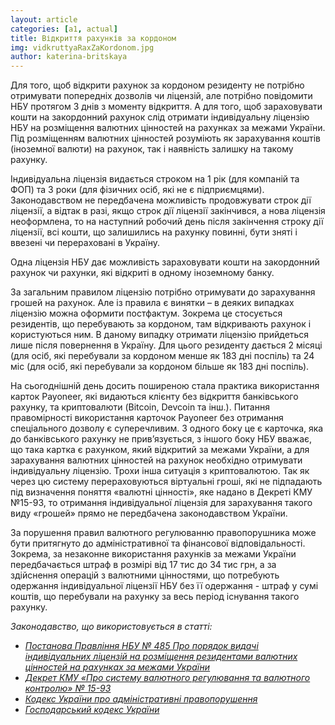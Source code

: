 ```yaml
---
layout: article
categories: [a1, actual]
title: Відкриття рахунків за кордоном
img: vidkruttyaRaxZaKordonom.jpg
author: katerina-britskaya
---
```

Для того, щоб відкрити рахунок за кордоном резиденту не потрібно отримувати попередніх дозволів чи ліцензій, але потрібно повідомити
НБУ протягом 3 днів з моменту відкриття. А для того, щоб зараховувати кошти на закордонний рахунок слід отримати індивідуальну ліцензію 
НБУ на розміщення валютних цінностей на рахунках за межами України. Під розміщенням валютних цінностей розуміють як зарахування коштів 
(іноземної валюти) на рахунок, так і наявність залишку на такому рахунку.

Індивідуальна ліцензія видається строком на 1 рік (для компаній та ФОП) та 3 роки (для фізичних осіб, які не є підприємцями). 
Законодавством не передбачена можливість продовжувати строк дії ліцензії, а відтак в разі, якщо строк дії ліцензії закінчився, а нова 
ліцензія неоформлена, то на наступний робочий день після закінчення строку дії ліцензії, всі кошти, що залишились на рахунку повинні, 
бути зняті і ввезені чи перераховані в Україну. 
 
Одна ліцензія НБУ дає можливість зараховувати кошти на закордонний рахунок чи рахунки, які відкриті в одному іноземному банку.

За загальним правилом ліцензію потрібно отримувати до зарахування грошей на рахунок. Але із правила є винятки – в деяких випадках 
ліцензію можна оформити постфактум. Зокрема це стосується резидентів, що перебувають за кордоном, там відкривають рахунок і користуються 
ним. В даному випадку отримати ліцензію прийдеться лише після повернення в Україну. Для цього резиденту дається 2 місяці (для осіб, які 
перебували за кордоном менше як 183 дні поспіль) та 24 міс (для осіб, які перебували за кордоном більше як 183  дні поспіль). 

На сьогоднішній день досить поширеною стала практика використання карток Payoneer, які видаються клієнту без відкриття банківського 
рахунку, та криптовалюти (Bitcoin, Devcoin та інш.). Питання правомірності використання карточок Payoneer без отримання спеціального 
дозволу є суперечливим. З одного боку це є карточка, яка до банківського рахунку не прив’язується, з іншого боку НБУ вважає, що така 
картка є рахунком, який відкритий за межами України, а для зарахування валютних цінностей на рахунок необхідно отримувати індивідуальну
ліцензію.  Трохи інша ситуація з криптовалютою. Так як через цю систему перераховуються віртуальні гроші, які  не підпадають під 
визначення поняття «валютні цінності», яке надано в Декреті КМУ №15-93, то отримання індивідуальної ліцензія для зарахування такого 
виду «грошей» прямо не передбачена законодавством України. 

За порушення правил валютного регулюванню правопорушника може бути притягнуто до адміністративної та фінансової відповідальності. 
Зокрема, за незаконне використання рахунків за межами України передбачається штраф в розмірі від 17 тис до 34 тис грн, а за здійснення
операцій з валютними цінностями, що потребують одержання індивідуальної  ліцензії НБУ без її одержання - штраф у сумі коштів, що 
перебували на рахунку за весь період існування такого рахунку. 

*Законодавство, що використовується в статті:*

* *[Постанова Правління НБУ № 485 Про порядок видачі індивідуальних ліцензій на розміщення  резидентами валютних цінностей на рахунках за межами України](http://zakon2.rada.gov.ua/laws/show/z1413-04)*
* *[Декрет КМУ «Про систему валютного регулювання та валютного контролю» № 15-93](http://zakon5.rada.gov.ua/laws/show/15-93)*
* *[Кодекс України  про адміністративні правопорушення](http://zakon0.rada.gov.ua/laws/show/80731-10)*
* *[Господарський кодекс України](http://zakon5.rada.gov.ua/laws/show/436-15)*
